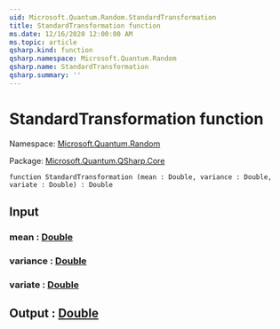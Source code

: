 ```yaml
---
uid: Microsoft.Quantum.Random.StandardTransformation
title: StandardTransformation function
ms.date: 12/16/2020 12:00:00 AM
ms.topic: article
qsharp.kind: function
qsharp.namespace: Microsoft.Quantum.Random
qsharp.name: StandardTransformation
qsharp.summary: ''
---
```


# StandardTransformation function

Namespace: [Microsoft.Quantum.Random](xref:Microsoft.Quantum.Random)

Package: [Microsoft.Quantum.QSharp.Core](https://nuget.org/packages/Microsoft.Quantum.QSharp.Core)




```qsharp
function StandardTransformation (mean : Double, variance : Double, variate : Double) : Double
```


## Input

### mean : [Double](xref:microsoft.quantum.lang-ref.double)




### variance : [Double](xref:microsoft.quantum.lang-ref.double)




### variate : [Double](xref:microsoft.quantum.lang-ref.double)





## Output : [Double](xref:microsoft.quantum.lang-ref.double)

